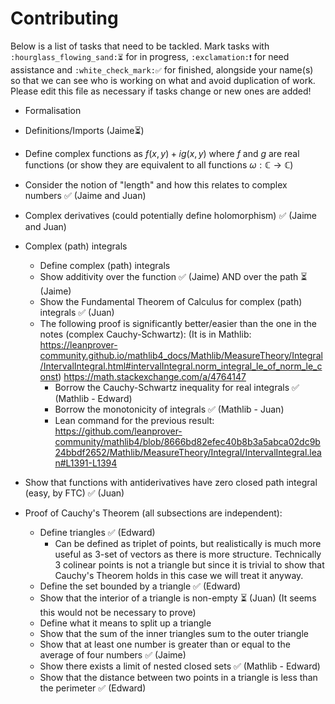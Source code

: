   # Contributing

Below is a list of tasks that need to be tackled. Mark tasks with `:hourglass_flowing_sand:⏳` for in progress, `:exclamation:❗` for need assistance and `:white_check_mark:✅` for finished, alongside your name(s) so that we can see who is working on what and avoid duplication of work. Please edit this file as necessary if tasks change or new ones are added!

* Formalisation
* Definitions/Imports (Jaime⏳)
* Define complex functions as $f(x, y)+ig(x, y)$ where $f$ and $g$ are real functions (or show they are equivalent to all functions $\omega: \mathbb{C} \rightarrow \mathbb{C}$)
* Consider the notion of "length" and how this relates to complex numbers ✅ (Jaime and Juan)
* Complex derivatives (could potentially define holomorphism) ✅ (Jaime and Juan)
* Complex (path) integrals
    * Define complex (path) integrals
    * Show additivity over the function ✅ (Jaime) AND over the path ⏳ (Jaime)
    * Show the Fundamental Theorem of Calculus for complex (path) integrals :white_check_mark: (Juan)
    * The following proof is significantly better/easier than the one in the notes (complex Cauchy-Schwartz): (It is in Mathlib: https://leanprover-community.github.io/mathlib4_docs/Mathlib/MeasureTheory/Integral/IntervalIntegral.html#intervalIntegral.norm_integral_le_of_norm_le_const)
         https://math.stackexchange.com/a/4764147
        * Borrow the Cauchy-Schwartz inequality for real integrals :white_check_mark: (Mathlib - Edward)
        * Borrow the monotonicity of integrals ✅ (Mathlib - Juan)
        * Lean command for the previous result: https://github.com/leanprover-community/mathlib4/blob/8666bd82efec40b8b3a5abca02dc9b24bbdf2652/Mathlib/MeasureTheory/Integral/IntervalIntegral.lean#L1391-L1394
* Show that functions with antiderivatives have zero closed path integral (easy, by FTC) ✅ (Juan)

* Proof of Cauchy's Theorem (all subsections are independent):
    * Define triangles :white_check_mark: (Edward)
        * Can be defined as triplet of points, but realistically is much more useful as 3-set of vectors as there is more structure. Technically 3 colinear points is not a triangle but since it is trivial to show that Cauchy's Theorem holds in this case we will treat it anyway.
    * Define the set bounded by a triangle :white_check_mark: (Edward)
    * Show that the interior of a triangle is non-empty :hourglass_flowing_sand: (Juan) (It seems this would not be necessary to prove)
    * Define what it means to split up a triangle
    * Show that the sum of the inner triangles sum to the outer triangle
    * Show that at least one number is greater than or equal to the average of four numbers :white_check_mark: (Jaime)
    * Show there exists a limit of nested closed sets :white_check_mark: (Mathlib - Edward)
    * Show that the distance between two points in a triangle is less than the perimeter :white_check_mark: (Edward)
